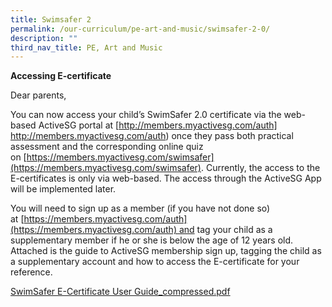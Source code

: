 ```yaml
---
title: Swimsafer 2
permalink: /our-curriculum/pe-art-and-music/swimsafer-2-0/
description: ""
third_nav_title: PE, Art and Music
---
```

**Accessing E-certificate**

Dear parents,

You can now access your child’s SwimSafer 2.0 certificate via the web-based ActiveSG portal at
[http://members.myactivesg.com/auth] http://members.myactivesg.com/auth) once they pass both practical assessment and the corresponding online quiz on [https://members.myactivesg.com/swimsafer](https://members.myactivesg.com/swimsafer). Currently, the access to the E-certificates is only via web-based. The access through the ActiveSG App will be implemented later.

  

You will need to sign up as a member (if you have not done so) at [https://members.myactivesg.com/auth](https://members.myactivesg.com/auth) and tag your child as a supplementary member if he or she is below the age of 12 years old. Attached is the guide to ActiveSG membership sign up, tagging the child as a supplementary account and how to access the E-certificate for your reference.

[SwimSafer E-Certificate User Guide_compressed.pdf](/files/SwimSafer%20E-Certificate%20User%20Guide_compressed.pdf)